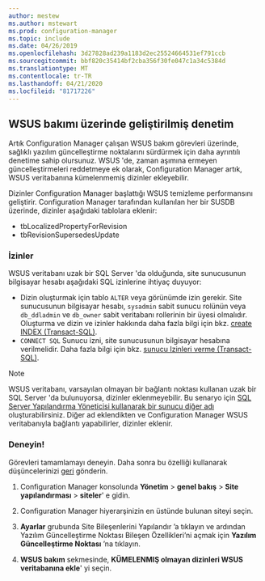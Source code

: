 ```yaml
---
author: mestew
ms.author: mstewart
ms.prod: configuration-manager
ms.topic: include
ms.date: 04/26/2019
ms.openlocfilehash: 3d27828ad239a1183d2ec25524664531ef791ccb
ms.sourcegitcommit: bbf820c35414bf2cba356f30fe047c1a34c5384d
ms.translationtype: MT
ms.contentlocale: tr-TR
ms.lasthandoff: 04/21/2020
ms.locfileid: "81717226"
---
```

## <a name="improved-control-over-wsus-maintenance"></a>WSUS bakımı üzerinde geliştirilmiş denetim
<!--41101009-->

Artık Configuration Manager çalışan WSUS bakım görevleri üzerinde, sağlıklı yazılım güncelleştirme noktalarını sürdürmek için daha ayrıntılı denetime sahip olursunuz. WSUS 'de, zaman aşımına ermeyen güncelleştirmeleri reddetmeye ek olarak, Configuration Manager artık, WSUS veritabanına kümelenmemiş dizinler ekleyebilir. 

Dizinler Configuration Manager başlattığı WSUS temizleme performansını geliştirir. Configuration Manager tarafından kullanılan her bir SUSDB üzerinde, dizinler aşağıdaki tablolara eklenir:

- tbLocalizedPropertyForRevision
- tbRevisionSupersedesUpdate

### <a name="permissions"></a>İzinler

WSUS veritabanı uzak bir SQL Server 'da olduğunda, site sunucusunun bilgisayar hesabı aşağıdaki SQL izinlerine ihtiyaç duyuyor:

- Dizin oluşturmak için tablo `ALTER` veya görünümde izin gerekir. Site sunucusunun bilgisayar hesabı, `sysadmin` sabit sunucu rolünün veya `db_ddladmin` ve `db_owner` sabit veritabanı rollerinin bir üyesi olmalıdır. Oluşturma ve dizin ve izinler hakkında daha fazla bilgi için bkz. [create INDEX (Transact-SQL)](https://docs.microsoft.com/sql/t-sql/statements/create-index-transact-sql?view=sql-server-2017#permissions).
- `CONNECT SQL` Sunucu izni, site sunucusunun bilgisayar hesabına verilmelidir. Daha fazla bilgi için bkz. [sunucu Izinleri verme (Transact-SQL)](https://docs.microsoft.com/sql/t-sql/statements/grant-server-permissions-transact-sql?view=sql-server-2017).

> [!NOTE]  
>  WSUS veritabanı, varsayılan olmayan bir bağlantı noktası kullanan uzak bir SQL Server 'da bulunuyorsa, dizinler eklenmeyebilir. Bu senaryo için [SQL Server Yapılandırma Yöneticisi kullanarak bir sunucu diğer adı](https://docs.microsoft.com/sql/database-engine/configure-windows/create-or-delete-a-server-alias-for-use-by-a-client?view=sql-server-2017) oluşturabilirsiniz. Diğer ad eklendikten ve Configuration Manager WSUS veritabanıyla bağlantı yapabilirler, dizinler eklenir. 

### <a name="try-it-out"></a>Deneyin!

Görevleri tamamlamayı deneyin. Daha sonra bu özelliği kullanarak düşüncelerinizi [geri](../../../../understand/find-help.md#product-feedback) gönderin.

1. Configuration Manager konsolunda **Yönetim** > **genel bakış** > **Site yapılandırması** > **siteler**' e gidin.

2. Configuration Manager hiyerarşinizin en üstünde bulunan siteyi seçin.

3. **Ayarlar** grubunda Site Bileşenlerini Yapılandır ’a tıklayın ve ardından Yazılım Güncelleştirme Noktası Bileşen Özellikleri’ni açmak için **Yazılım Güncelleştirme Noktası** ’na tıklayın.

4. **WSUS bakım** sekmesinde, **KÜMELENMIŞ olmayan dizinleri WSUS veritabanına ekle**' yi seçin.
